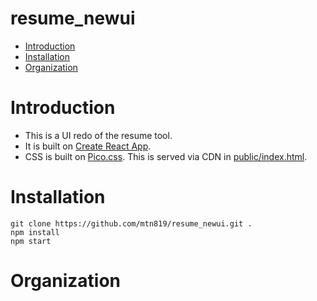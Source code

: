 # resume_newui
- [Introduction](#introduction)
- [Installation](#installation)
- [Organization](#organization)


# Introduction <a id="introduction"></a>
- This is a UI redo of the resume tool.
- It is built on [Create React App](https://create-react-app.dev/).
- CSS is built on [Pico.css](https://picocss.com/). This is served via CDN in [public/index.html](public/index.html).

# Installation <a id="installation"></a>
    git clone https://github.com/mtn819/resume_newui.git .
    npm install
    npm start

# Organization <a id="organization"></a>
